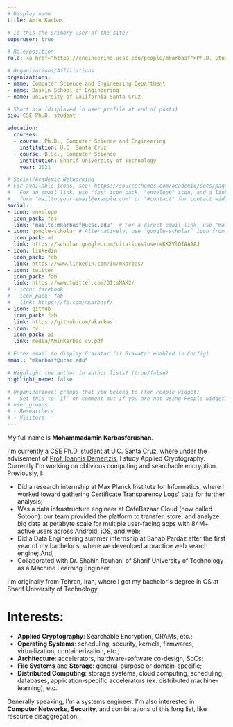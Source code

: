 ```yaml
---
# Display name
title: Amin Karbas

# Is this the primary user of the site?
superuser: true

# Role/position
role: <a href="https://engineering.ucsc.edu/people/mkarbasf">Ph.D. Student</a>

# Organizations/Affiliations
organizations:
- name: Computer Science and Engineering Department
- name: Baskin School of Engineering
- name: University of California Santa Cruz

# Short bio (displayed in user profile at end of posts)
bio: CSE Ph.D. student

education:
  courses:
  - course: Ph.D., Computer Science and Engineering
    institution: U.C. Santa Cruz
  - course: B.Sc., Computer Science
    institution: Sharif University of Technology
    year: 2021

# Social/Academic Networking
# For available icons, see: https://sourcethemes.com/academic/docs/page-builder/#icons
#   For an email link, use "fas" icon pack, "envelope" icon, and a link in the
#   form "mailto:your-email@example.com" or "#contact" for contact widget.
social:
- icon: envelope
  icon_pack: fas
  link: 'mailto:mkarbasf@ucsc.edu'  # For a direct email link, use "mailto:test@example.org".
- icon: google-scholar # Alternatively, use `google-scholar` icon from `ai` icon pack
  icon_pack: ai
  link: https://scholar.google.com/citations?user=KKZVlOIAAAAJ
- icon: linkedin
  icon_pack: fab
  link: https://www.linkedin.com/in/mkarbas/
- icon: twitter
  icon_pack: fab
  link: https://www.twitter.com/OItsMAK2/
# - icon: facebook
#   icon_pack: fab
#   link: https://fb.com/AKarbasf/
- icon: github
  icon_pack: fab
  link: https://github.com/akarbas
- icon: cv
  icon_pack: ai
  link: media/AminKarbas_cv.pdf

# Enter email to display Gravatar (if Gravatar enabled in Config)
email: "mkarbasf@ucsc.edu"

# Highlight the author in author lists? (true/false)
highlight_name: false

# Organizational groups that you belong to (for People widget)
#   Set this to `[]` or comment out if you are not using People widget.
# user_groups:
# - Researchers
# - Visitors
---
```

My full name is **Mohammadamin Karbasforushan**.

I'm currently a CSE Ph.D. student at U.C. Santa Cruz, where under the advisement of [Prof. Ioannis Demertzis](https://www.idemertzis.com), I study Applied Cryptography.
Currently I'm working on oblivious computing and searchable encryption.
Previously, I:
* Did a research internship at Max Planck Institute for Informatics, where I worked toward gathering Certificate Transparency Logs' data for further analysis;
* Was a data infrastructure engineer at CafeBazaar Cloud (now called Sotoon): our team provided the platform to transfer, store, and analyze big data at petabyte scale for multiple user-facing apps with 84M+ active users across Android, iOS, and web;
* Did a Data Engineering summer internship at Sahab Pardaz after the first year of my bachelor’s, where we deveolped a practice web search engine; And,
* Collaborated with Dr. Shahin Rouhani of Sharif University of Technology as a Machine Learning Engineer.

I'm originally from Tehran, Iran, where I got my bachelor's degree in CS at Sharif University of Technology.

# Interests:

* **Applied Cryptography**: Searchable Encryption, ORAMs, etc.;
* **Operating Systems**: scheduling, security, kernels, firmwares, virtualization, containerization, etc.;
* **Architecture**: accelerators, hardware-software co-design, SoCs;
* **File Systems** and **Storage**: general-purpose or domain-specific;
* **Distributed Computing**: storage systems, cloud computing, scheduling, databases, application-specific accelerators (ex. distributed machine-learning), etc.

Generally speaking, I'm a systems engineer. I'm also interested in **Computer Networks**, **Security**, and combinations of this long list, like resource disaggregation.
